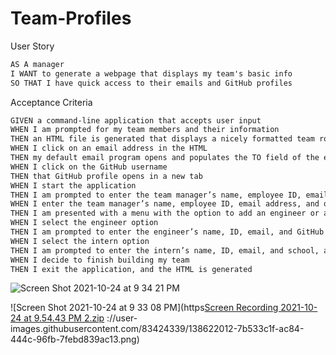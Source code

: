 # Team-Profiles

User Story
```md
AS A manager
I WANT to generate a webpage that displays my team's basic info
SO THAT I have quick access to their emails and GitHub profiles
```

Acceptance Criteria
```md
GIVEN a command-line application that accepts user input
WHEN I am prompted for my team members and their information
THEN an HTML file is generated that displays a nicely formatted team roster based on user input
WHEN I click on an email address in the HTML
THEN my default email program opens and populates the TO field of the email with the address
WHEN I click on the GitHub username
THEN that GitHub profile opens in a new tab
WHEN I start the application
THEN I am prompted to enter the team manager’s name, employee ID, email address, and office number
WHEN I enter the team manager’s name, employee ID, email address, and office number
THEN I am presented with a menu with the option to add an engineer or an intern or to finish building my team
WHEN I select the engineer option
THEN I am prompted to enter the engineer’s name, ID, email, and GitHub username, and I am taken back to the menu
WHEN I select the intern option
THEN I am prompted to enter the intern’s name, ID, email, and school, and I am taken back to the menu
WHEN I decide to finish building my team
THEN I exit the application, and the HTML is generated
```
![Screen Shot 2021-10-24 at 9 34 21 PM](https://user-images.githubusercontent.com/83424339/138622064-2e98ed78-c48a-40da-a152-5822c338228c.png)

![Screen Shot 2021-10-24 at 9 33 08 PM](https[Screen Recording 2021-10-24 at 9.54.43 PM 2.zip](https://github.com/depotte6/Team-Profiles/files/7406748/Screen.Recording.2021-10-24.at.9.54.43.PM.2.zip)
://user-images.githubusercontent.com/83424339/138622012-7b533c1f-ac84-444c-96fb-7febd839ac13.png)



